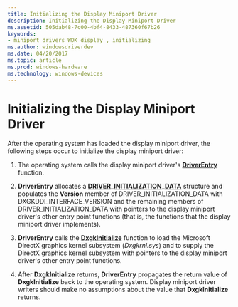 ```yaml
---
title: Initializing the Display Miniport Driver
description: Initializing the Display Miniport Driver
ms.assetid: 505dab48-7c00-4bf4-8433-487360f67b26
keywords:
- miniport drivers WDK display , initializing
ms.author: windowsdriverdev
ms.date: 04/20/2017
ms.topic: article
ms.prod: windows-hardware
ms.technology: windows-devices
---
```


# Initializing the Display Miniport Driver


After the operating system has loaded the display miniport driver, the following steps occur to initialize the display miniport driver:

1.  The operating system calls the display miniport driver's [**DriverEntry**](https://msdn.microsoft.com/library/windows/hardware/ff556157) function.

2.  **DriverEntry** allocates a [**DRIVER\_INITIALIZATION\_DATA**](https://msdn.microsoft.com/library/windows/hardware/ff556169) structure and populates the **Version** member of DRIVER\_INITIALIZATION\_DATA with DXGKDDI\_INTERFACE\_VERSION and the remaining members of DRIVER\_INITIALIZATION\_DATA with pointers to the display miniport driver's other entry point functions (that is, the functions that the display miniport driver implements).

3.  **DriverEntry** calls the [**DxgkInitialize**](https://msdn.microsoft.com/library/windows/hardware/ff560824) function to load the Microsoft DirectX graphics kernel subsystem (*Dxgkrnl.sys*) and to supply the DirectX graphics kernel subsystem with pointers to the display miniport driver's other entry point functions.

4.  After **DxgkInitialize** returns, **DriverEntry** propagates the return value of **DxgkInitialize** back to the operating system. Display miniport driver writers should make no assumptions about the value that **DxgkInitialize** returns.

 

 





